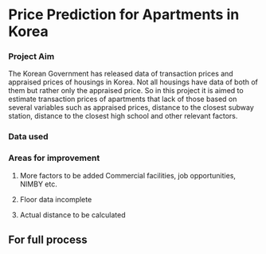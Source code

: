 # Price Prediction for Apartments in Korea
### Project Aim
The Korean Government has released data of transaction prices and appraised prices of housings in Korea. Not all housings have data of both of them but rather only the appraised price. So in this project it is aimed to estimate transaction prices of apartments that lack of those based on several variables such as appraised prices, distance to the closest subway station, distance to the closest high school and other relevant factors.
### Data used

### Areas for improvement
1) More factors to be added
   Commercial facilities, job opportunities, NIMBY etc.
3) Floor data incomplete
   
5) Actual distance to be calculated
   
## For full process 
